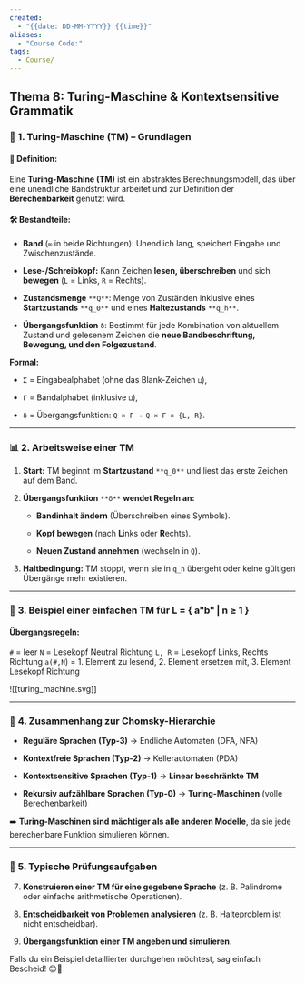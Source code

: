 ```yaml
---
created:
  - "{{date: DD-MM-YYYY}} {{time}}"
aliases:
  - "Course Code:"
tags:
  - Course/
---
```

## **Thema 8: Turing-Maschine & Kontextsensitive Grammatik**

### 🚀 **1. Turing-Maschine (TM) – Grundlagen**

#### 📌 **Definition:**

Eine **Turing-Maschine (TM)** ist ein abstraktes Berechnungsmodell, das über eine unendliche Bandstruktur arbeitet und zur Definition der **Berechenbarkeit** genutzt wird.

#### 🛠️ **Bestandteile:**

- **Band** (`∞` in beide Richtungen): Unendlich lang, speichert Eingabe und Zwischenzustände.
    
- **Lese-/Schreibkopf:** Kann Zeichen **lesen, überschreiben** und sich **bewegen** (`L` = Links, `R` = Rechts).
    
- **Zustandsmenge** `**Q**`: Menge von Zuständen inklusive eines **Startzustands** `**q_0**` und eines **Haltezustands** `**q_h**`.
    
- **Übergangsfunktion** `δ`: Bestimmt für jede Kombination von aktuellem Zustand und gelesenem Zeichen die **neue Bandbeschriftung, Bewegung, und den Folgezustand**.
    

**Formal:**  

- `Σ` = Eingabealphabet (ohne das Blank-Zeichen `⊔`),
    
- `Γ` = Bandalphabet (inklusive `⊔`),
    
- `δ` = Übergangsfunktion: `Q × Γ → Q × Γ × {L, R}`.
    

---

### 📊 **2. Arbeitsweise einer TM**

1. **Start:** TM beginnt im **Startzustand** `**q_0**` und liest das erste Zeichen auf dem Band.
    
2. **Übergangsfunktion** `**δ**` **wendet Regeln an:**
    
    - **Bandinhalt ändern** (Überschreiben eines Symbols).
        
    - **Kopf bewegen** (nach **L**inks oder **R**echts).
        
    - **Neuen Zustand annehmen** (wechseln in `Q`).
        
3. **Haltbedingung:** TM stoppt, wenn sie in `q_h` übergeht oder keine gültigen Übergänge mehr existieren.
    

---

### 🔄 **3. Beispiel einer einfachen TM für L = { aⁿbⁿ | n ≥ 1 }**

#### **Übergangsregeln:**

`#` = leer
`N` = Lesekopf Neutral Richtung
`L, R` = Lesekopf Links, Rechts Richtung
`a(#,N`) = 1. Element zu lesend, 2. Element ersetzen mit, 3. Element Lesekopf Richtung

![[turing_machine.svg]]

---

### 🔗 **4. Zusammenhang zur Chomsky-Hierarchie**

- **Reguläre Sprachen (Typ-3)** → Endliche Automaten (DFA, NFA)
    
- **Kontextfreie Sprachen (Typ-2)** → Kellerautomaten (PDA)
    
- **Kontextsensitive Sprachen (Typ-1)** → **Linear beschränkte TM**
    
- **Rekursiv aufzählbare Sprachen (Typ-0)** → **Turing-Maschinen** (volle Berechenbarkeit)
    

➡️ **Turing-Maschinen sind mächtiger als alle anderen Modelle**, da sie jede berechenbare Funktion simulieren können.

---

### 📝 **5. Typische Prüfungsaufgaben**

7. **Konstruieren einer TM für eine gegebene Sprache** (z. B. Palindrome oder einfache arithmetische Operationen).
    
8. **Entscheidbarkeit von Problemen analysieren** (z. B. Halteproblem ist nicht entscheidbar).
    
9. **Übergangsfunktion einer TM angeben und simulieren**.
    

Falls du ein Beispiel detaillierter durchgehen möchtest, sag einfach Bescheid! 😊🚀